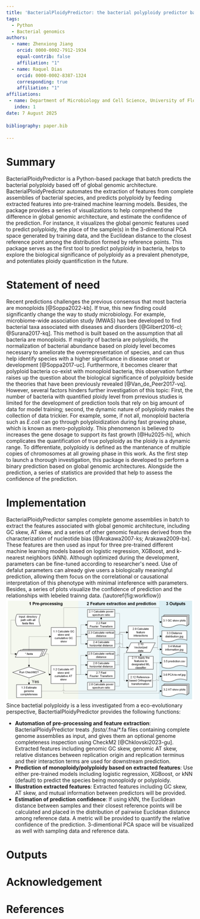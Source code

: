 ```yaml
---
title: 'BacterialPloidyPredictor: the bacterial polyploidy predictor based on complete genomic assemblies'
tags:
  - Python
  - Bacterial genomics
authors:
  - name: Zhenxiong Jiang
    orcid: 0000-0002-7912-1934
    equal-contrib: false
    affiliation: "1"
  - name: Raquel Dias
    orcid: 0000-0002-8387-1324
    corresponding: true
    affiliation: "1"
affiliations:
 - name: Department of Microbiology and Cell Science, University of Florida, Gainesville, Florida, 32611, USA
   index: 1
date: 7 August 2025

bibliography: paper.bib

---
```


# Summary
BacterialPloidyPredictor is a Python-based package that batch predicts the bacterial polyploidy based off of global genomic architecture. BacterialPloidyPredictor automates the extraction of features from complete assemblies of bacterial species, and predicts polyploidy by feeding extracted features into pre-trained machine learning models. Besides, the package provides a series of visualizations to help comprehend the difference in global genomic architecture, and estimate the confidence of the prediction. For instance, it visualizes the global genomic features used to predict polyploidy, the place of the sample(s) in the 3-dimentional PCA space generated by training data, and the Euclidean distance to the closest reference point among the distribution formed by reference points. This package serves as the first tool to predict polyploidy in bacteria, helps to explore the biological significance of polyploidy as a prevalent phenotype, and potentiates ploidy quantificstion in the future. 

# Statement of need
Recent predictions challenges the previous consensus that most bacteria are monoploids [@Soppa2022-kb]. If true, this new finding could significantly change the way to study microbiology. For example, microbiome-wide association study (MWAS) has bee developed to find bacterial taxa associated with diseases and disorders [@Gilbert2016-cl; @Surana2017-kq]. This method is built based on the assumption that all bacteria are monoploids. If majority of bacteria are polyploids, the normalization of bacterial abundance based on ploidy level becomes necessary to ameliorate the overrepresentation of species, and can thus help identify species with a higher significance in disease onset or development [@Soppa2017-uc]. Furthermore, it becomes clearer that polyploid bacteria co-exist with monoploid bacteria, this observation further raises up the question about the biological significance of polyploidy beside the theories that have been previously revealed [@Van_de_Peer2017-vq]. However, several factors hinders further investigation of this topic: First, the number of bacteria with quantified ploidy level from prrevious studies is limited for the development of prediction tools that rely on big amount of data for model training; second, the dynamic nature of polyploidy makes the collection of data trickier. For example, some, if not all, monoploid bacteria such as *E.coli* can go through polyploidization during fast growing phase, which is known as mero-polyploidy. This phenomenon is believed to increases the gene dosage to support its fast growth [@Hu2025-hi], which complicates the quantification of true polyploidy as the ploidy is a dynamic range. To differentiate, polyploidy is defined as the mantenance of multiple copies of chromosomes at all growing phase in this work. As the first step to launch a thorough investigation, this package is developed to perform a binary prediction based on global genomic architectures. Alongside the prediction, a series of statistics are provided that help to assess the confidence of the prediction.  

# Implementation
BacterialPloidyPredictor samples complete genome assemblies in batch to extract the features associated with global genomic architecture, including GC skew, AT skew, and a series of other genomic features derived from the characterization of nucleotide bias [@Arakawa2007-ks; Arakawa2009-bx]. These features are then used as input for three pre-trained different machine learning models based on logistic regression, XGBoost, and k-nearest neighbors (kNN). Although optimized during the development, parameters can be fine-tuned according to researcher's need. Use of defalut parameters can already give users a biologically meaningful prediction, allowing them focus on the correlational or causational interpretation of this phenotype with minimal inteference with parameters. Besides, a series of plots visualize the confidence of prediction and the relationships with lebeled trainng data. (\autoref{fig:workflow})
![BacterialPloidyPredictor.\label{fig:workflow}](figures/BacterialPloidyPredictor-flowchart.png)
Since bactetial polyploidy is a less investigated from a eco-evolutionary perspective, BactertialPloidyPredictor provides the following functions:
- **Automation of pre-processing and feature extraction**:
  BacterialPloidyPredictor treats *.fasta/*.fna/*.fa files containing complete genome assemblies as input, and gives them an optional genome completeness inspection using CheckM2 [@Chklovski2023-gu]. Extracted features including genomic GC skew, genomic AT skew, relative distances between replication origin and replication terminus and their interaction terms are used for downstream prediction.
- **Prediction of monoploidy/polyploidy based on extracted features**:
  Use either pre-trained models including logistic regression, XGBoost, or kNN (default) to predict the species being monoploidy or polyploidy.
- **Illustration extracted features**:
  Extracted features including GC skew, AT skew, and mutual information between predictors will be provided. 
- **Estimation of prediction confidence**:
  If using kNN, the Euclidean distance between samples and their closest reference points will be calculated and placed in the distribution of pairwise Euclidean distance among reference data. A metric will be provided to quantify the relative confidence of the prediction. 3-dimentional PCA space will be visualized as well with sampling data and reference data.

# Outputs

# Acknowledgement

# References
